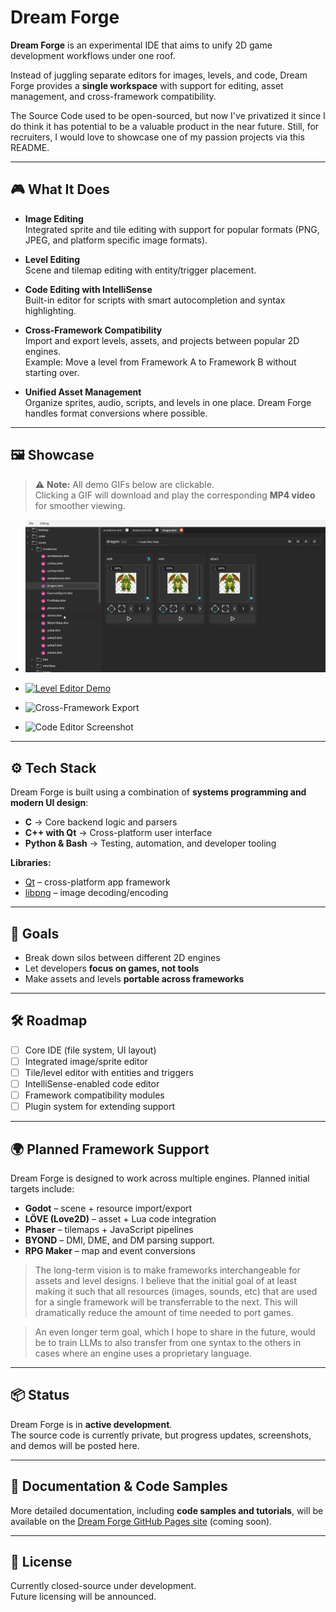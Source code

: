 # Dream Forge  

**Dream Forge** is an experimental IDE that aims to unify 2D game development workflows under one roof.  

Instead of juggling separate editors for images, levels, and code, Dream Forge provides a **single workspace** with support for editing, asset management, and cross-framework compatibility.  

The Source Code used to be open-sourced, but now I've privatized it since I do think it has potential to be a valuable product in the near future. Still, for recruiters, I would love to showcase one of my passion projects via this README.

---
## 🎮 What It Does  

- **Image Editing**  
  Integrated sprite and tile editing with support for popular formats (PNG, JPEG, and platform specific image formats).  

- **Level Editing**  
  Scene and tilemap editing with entity/trigger placement.  

- **Code Editing with IntelliSense**  
  Built-in editor for scripts with smart autocompletion and syntax highlighting.  

- **Cross-Framework Compatibility**  
  Import and export levels, assets, and projects between popular 2D engines.  
  Example: Move a level from Framework A to Framework B without starting over.  

- **Unified Asset Management**  
  Organize sprites, audio, scripts, and levels in one place. Dream Forge handles format conversions where possible.  

---

## 🖼️ Showcase  
> ⚠️ **Note:** All demo GIFs below are clickable.  
> Clicking a GIF will download and play the corresponding **MP4 video** for smoother viewing.  

- ![Sprite Editor Screenshot](docs/images/sprite-editor.png)  
- [![Level Editor Demo](docs/images/level_editor_demo.gif)](https://github.com/MisterMeme95/DMI_Forge/raw/refs/heads/main/docs/images/level_editor_demo.mp4)

- ![Cross-Framework Export](docs/images/export-demo.png)  
- ![Code Editor Screenshot](docs/images/code-editor.png)  


---

## ⚙️ Tech Stack  

Dream Forge is built using a combination of **systems programming and modern UI design**:

- **C** → Core backend logic and parsers  
- **C++ with Qt** → Cross-platform user interface  
- **Python & Bash** → Testing, automation, and developer tooling  

**Libraries:**  
- [Qt](https://www.qt.io/) – cross-platform app framework  
- [libpng](http://www.libpng.org/pub/png/libpng.html) – image decoding/encoding  

---

## 🚀 Goals  

- Break down silos between different 2D engines  
- Let developers **focus on games, not tools**  
- Make assets and levels **portable across frameworks**  

---

## 🛠️ Roadmap  

- [ ] Core IDE (file system, UI layout)  
- [ ] Integrated image/sprite editor  
- [ ] Tile/level editor with entities and triggers  
- [ ] IntelliSense-enabled code editor  
- [ ] Framework compatibility modules  
- [ ] Plugin system for extending support  

---

## 🌍 Planned Framework Support  

Dream Forge is designed to work across multiple engines. Planned initial targets include:  

- **Godot** – scene + resource import/export  
- **LÖVE (Love2D)** – asset + Lua code integration  
- **Phaser** – tilemaps + JavaScript pipelines  
- **BYOND** – DMI, DME, and DM parsing support.
- **RPG Maker** – map and event conversions  

> The long-term vision is to make frameworks interchangeable for assets and level designs. I believe that the initial goal of at least making it such that all resources (images, sounds, etc) that are used for a single framework will be transferrable to the next. This will dramatically reduce the amount of time needed to port games.

> An even longer term goal, which I hope to share in the future, would be to train LLMs to also transfer from one syntax to the others in cases where an engine uses a proprietary language.

---

## 📦 Status  

Dream Forge is in **active development**.  
The source code is currently private, but progress updates, screenshots, and demos will be posted here.  

---

## 📖 Documentation & Code Samples  

More detailed documentation, including **code samples and tutorials**, will be available on the [Dream Forge GitHub Pages site](https://your-username.github.io/dream-forge/) (coming soon).  

---

## 📜 License  

Currently closed-source under development.  
Future licensing will be announced.  
